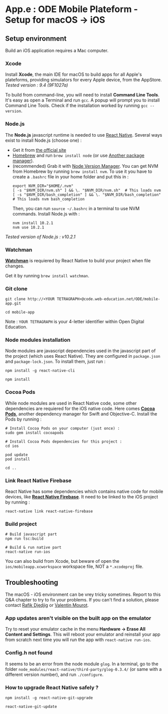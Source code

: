 # App.e : ODE Mobile Plateform - Setup for macOS → iOS

## Setup environment

Build an iOS application requires a Mac computer.

### Xcode

Install **Xcode**, the main IDE for macOS to build apps for all Apple's plateforms, providing simulators for every Apple device, from the AppStore. *Tested version : 9.4 (9F1027a)*

To build from command-line, you will need to install **Command Line Tools**. It's easy as open a Terminal and run `gcc`. A popup will prompt you to install Command Line Tools. Check if the installation worked by running `gcc --version`.

### Node.js

The **Node.js** javascript runtime is needed to use [React Native](https://facebook.github.io/react-native/). Several ways exist to install Node.js (choose one) :
- Get it from [the official site](https://nodejs.org/en/download/)
- [Homebrew](https://brew.sh/index_fr) and run `brew install node` (or use [Another package manager](https://nodejs.org/en/download/package-manager/#macos)).
- (recommended) Grab it with [Node Version Manager](https://github.com/creationix/nvm). You can get NVM from Homebrew by running `brew install nvm`. To use it you have to create a `.bashrc` file in your home folder and put this in :
    ```
    export NVM_DIR="$HOME/.nvm"
    [ -s "$NVM_DIR/nvm.sh" ] && \. "$NVM_DIR/nvm.sh"  # This loads nvm
    [ -s "$NVM_DIR/bash_completion" ] && \. "$NVM_DIR/bash_completion"  # This loads nvm bash_completion
    ```
    Then, you can run `source ~/.bashrc` in a terminal to use NVM commands.
    Install Node.js with :
    ```
    nvm install 10.2.1
    nvm use 10.2.1
    ```
*Tested version of Node.js : v10.2.1*

### Watchman

**[Watchman](https://facebook.github.io/watchman/)** is requiered by React Native to build your project when file changes.

Get it by running `brew install watchman`.

### Git clone
```
git clone http://<YOUR TETRAGRAPH>@code.web-education.net/ODE/mobile-app.git

cd mobile-app
```
Note : `YOUR TETRAGRAPH` is your 4-letter identifier within Open Digital Education.

### Node modules installation
Node modules are javascript dependencies used in the javascript part of the project (which uses React Native). They are configured in `package.json` and `package-lock.json`. To install them, just run :
```
npm install -g react-native-cli

npm install
```

### Cocoa Pods
While node modules are used in React Native code, some other dependencies are requiered for the iOS native code. Here comes **[Cocoa Pods](https://cocoapods.org/)**, another dependency manager for Swift and Objective-C. Install the Pods by running :
```
# Install Cocoa Pods on your computer (just once) :
sudo gem install cocoapods

# Install Cocoa Pods dependencies for this project :
cd ios

pod update
pod install

cd ..
```

### Link React Native Firebase
React Native has some dependencies which contains native code for mobile devices, like **[React Native Firebase](https://github.com/invertase/react-native-firebase)**. It need to be linked to the iOS project by running :
```
react-native link react-native-firebase
```

### Build project
```
# Build javascript part
npm run tsc:build

# Build & run native part
react-native run-ios
```
You can also build from Xcode, but beware of open the `ios/mobileapp.xcworkspace` workspace file, NOT a `*.xcodeproj` file.

## Troubleshooting

The macOS - iOS environment can be vrey tricky sometimes. Report to this Q&A chapter to try to fix your problems.
If you can't find a solution, please contact [Rafik Djedjig](mailto:rafik.djedjig@opendigitaleducation.com) or [Valentin Mourot](mailto:valentin.mourot@opendigitaleducation.com).

### App updates aren't visible on the built app on the emulator

Try to reset your emulator cache in the menu **Hardware → Erase All Content and Settings**. This will reboot your emulator and reinstall your app from scratch next time you will run the app with `react-native run-ios`.

### Config.h not found
It seems to be an error from the node module `glog`.
In a terminal, go to the folder `node_modules/react-native/third-party/glog-0.3.4/` (or same with a different version number), and run `./configure`.

### How to upgrade React Native safely ?
```
npm install -g react-native-git-upgrade

react-native-git-update
```
